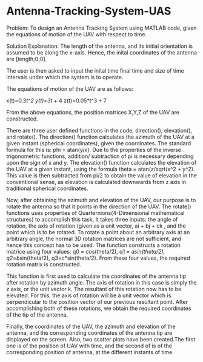 # Antenna-Tracking-System-UAS
Problem: To design an Antenna Tracking System using MATLAB code, given the equations of motion of the UAV with respect to time.

Solution Explanation: The length of the antenna, and its initial orientation is assumed to be along the x-axis. Hence, the inital coordinates of the antenna are [length;0;0]. 

The user is then asked to input the inital time final time and size of time intervals under which the system is to operate.

The equations of motion of the UAV are as follows:

x(t)=0.3*t^2
y(t)=3*t + 4
z(t)=0.05*t^3 + 7

From the above equations, the position matrices X,Y,Z of the UAV are constructed.

There are three user defined functions in the code, direction(), elevation(), and rotate().
The direction() function calculates the azimuth of the UAV at a given instant (spherical coordinates), given the coordinates. The standard formula for this is: phi = atan(y/x). Due to the properties of the inverse trigonometric functions, addition/ subtraction of pi is necessary depending upon the sign of x and y.
The elevation() function calculates the elevation of the UAV at a given instant, using the formula theta = atan(z/sqrt(x^2 + y^2). This value is then subtracted from pi/2 to obtain the value of elevation in the conventional sense, as elevation is calculated downwards from z axis in traditional spherical coordinates.

Now, after obtaining the azimuth and elevation of the UAV, our purpose is to rotate the antenna so that it points in the direction of the UAV.
The rotate() functions uses properties of Quarternions(4-Dimensional mathematical structures) to accomplish this task. It takes three inputs: the angle of rotation, the axis of rotation (given as a unit vector, ai + bj + ck , and the point which is to be rotated. To rotate a point about an arbitrary axis at an arbitrary angle, the normal 3D rotation matrices are not sufficient, and hence this concept has to be used. The function constructs a rotation matrice using four values: q0 = cos(theta/2),
q1 = a*sin(theta/2), q2=b*sin(theta/2), q3=c*sin(theta/2). From these four values, the required rotation matrix is constructed.

This function is first used to calculate the coordinates of the antenna tip after rotation by azimuth angle. The axis of rotation in this case is simply the z axis, or the unit vector k. The resultant of this rotation now has to be elevated. For this, the axis of rotation will be a unit vector which is perpendicular to the position vector of our previous resultant point. After accomplishing both of these rotations, we obtain the required coordinates of the tip of the antenna. 

Finally, the coordinates of the UAV, the azimuth and elevation of the antenna, and the corresponding coordinates of the antenna tip are displayed on the screen. Also,
two scatter plots have been created.The first one is of the position of UAV with time, and the second of is of the corresponding position of antenna, at the different instants of time.
